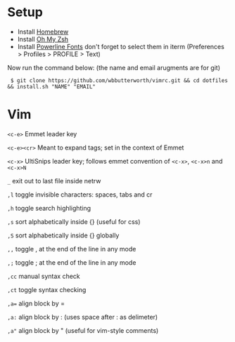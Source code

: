 # Setup

- Install [Homebrew](https://brew.sh)
- Install [Oh My Zsh](https://github.com/robbyrussell/oh-my-zsh)
- Install [Powerline Fonts](https://github.com/powerline/fonts) don't forget to select them in iterm (Preferences > Profiles > PROFILE > Text)

Now run the command below: (the name and email arugments are for git)

```
 $ git clone https://github.com/wbbutterworth/vimrc.git && cd dotfiles && install.sh "NAME" "EMAIL"
```

# Vim

```<c-e>``` Emmet leader key

```<c-e><cr>``` Meant to expand tags; set in the context of Emmet

```<c-x>``` UltiSnips leader key; follows emmet convention of ```<c-x>```, ```<c-x>n``` and ```<c-x>N```

```_``` exit out to last file inside netrw

```,l``` toggle invisible characters: spaces, tabs and cr  

```,h``` toggle search highlighting  

```,s``` sort alphabetically inside {} (useful for css)

```,S``` sort alphabetically inside {} globally

```,,``` toggle , at the end of the line in any mode  

```,;``` toggle ; at the end of the line in any mode  

```,cc``` manual syntax check  

```,ct``` toggle syntax checking  

```,a=``` align block by =  

```,a:``` align block by : (uses space after : as delimeter)  

```,a"``` align block by " (useful for vim-style comments)  
